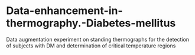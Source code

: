 # Data-enhancement-in-thermography.-Diabetes-mellitus
Data augmentation experiment on standing thermographs for the detection of subjects with DM and determination of critical temperature regions
